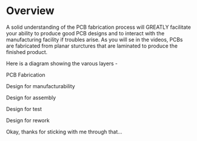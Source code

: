 # Overview
A solid understanding of the PCB fabrication process will GREATLY facilitate your ability to produce good PCB designs and to interact with the manufacturing facility if troubles arise. As you will se in the videos, PCBs are fabricated from planar sturctures that are laminated to produce the finished product.

Here is a diagram showing the varous layers -

PCB Fabrication

Design for manufacturability

Design for assembly

Design for test

Design for rework

Okay, thanks for sticking with me through that...
